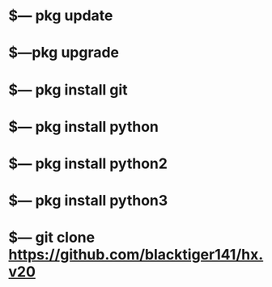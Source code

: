 # $— pkg update
# $—pkg upgrade
# $— pkg install git
# $— pkg install python
# $— pkg install python2
# $— pkg install python3
# $— git clone https://github.com/blacktiger141/hx.v20
